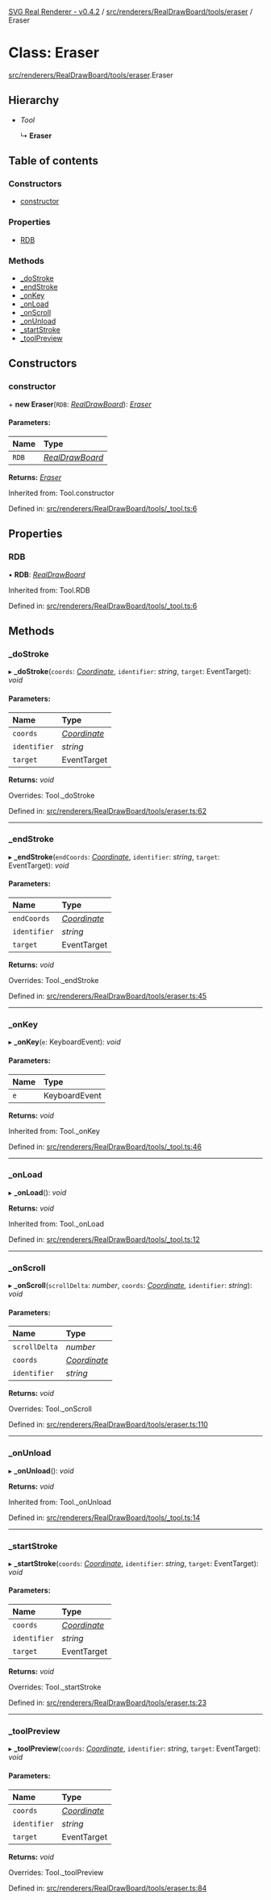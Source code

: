[SVG Real Renderer - v0.4.2](../docs.md) / [src/renderers/RealDrawBoard/tools/eraser](../modules/src_renderers_realdrawboard_tools_eraser.md) / Eraser

# Class: Eraser

[src/renderers/RealDrawBoard/tools/eraser](../modules/src_renderers_realdrawboard_tools_eraser.md).Eraser

## Hierarchy

* *Tool*

  ↳ **Eraser**

## Table of contents

### Constructors

- [constructor](src_renderers_realdrawboard_tools_eraser.eraser.md#constructor)

### Properties

- [RDB](src_renderers_realdrawboard_tools_eraser.eraser.md#rdb)

### Methods

- [\_doStroke](src_renderers_realdrawboard_tools_eraser.eraser.md#_dostroke)
- [\_endStroke](src_renderers_realdrawboard_tools_eraser.eraser.md#_endstroke)
- [\_onKey](src_renderers_realdrawboard_tools_eraser.eraser.md#_onkey)
- [\_onLoad](src_renderers_realdrawboard_tools_eraser.eraser.md#_onload)
- [\_onScroll](src_renderers_realdrawboard_tools_eraser.eraser.md#_onscroll)
- [\_onUnload](src_renderers_realdrawboard_tools_eraser.eraser.md#_onunload)
- [\_startStroke](src_renderers_realdrawboard_tools_eraser.eraser.md#_startstroke)
- [\_toolPreview](src_renderers_realdrawboard_tools_eraser.eraser.md#_toolpreview)

## Constructors

### constructor

\+ **new Eraser**(`RDB`: [*RealDrawBoard*](index.realdrawboard.md)): [*Eraser*](src_renderers_realdrawboard_tools_eraser.eraser.md)

#### Parameters:

Name | Type |
:------ | :------ |
`RDB` | [*RealDrawBoard*](index.realdrawboard.md) |

**Returns:** [*Eraser*](src_renderers_realdrawboard_tools_eraser.eraser.md)

Inherited from: Tool.constructor

Defined in: [src/renderers/RealDrawBoard/tools/_tool.ts:6](https://github.com/HarshKhandeparkar/svg-real-renderer/blob/2797013/src/renderers/RealDrawBoard/tools/_tool.ts#L6)

## Properties

### RDB

• **RDB**: [*RealDrawBoard*](index.realdrawboard.md)

Inherited from: Tool.RDB

Defined in: [src/renderers/RealDrawBoard/tools/_tool.ts:6](https://github.com/HarshKhandeparkar/svg-real-renderer/blob/2797013/src/renderers/RealDrawBoard/tools/_tool.ts#L6)

## Methods

### \_doStroke

▸ **_doStroke**(`coords`: [*Coordinate*](../modules/src_types_realrenderertypes.md#coordinate), `identifier`: *string*, `target`: EventTarget): *void*

#### Parameters:

Name | Type |
:------ | :------ |
`coords` | [*Coordinate*](../modules/src_types_realrenderertypes.md#coordinate) |
`identifier` | *string* |
`target` | EventTarget |

**Returns:** *void*

Overrides: Tool._doStroke

Defined in: [src/renderers/RealDrawBoard/tools/eraser.ts:62](https://github.com/HarshKhandeparkar/svg-real-renderer/blob/2797013/src/renderers/RealDrawBoard/tools/eraser.ts#L62)

___

### \_endStroke

▸ **_endStroke**(`endCoords`: [*Coordinate*](../modules/src_types_realrenderertypes.md#coordinate), `identifier`: *string*, `target`: EventTarget): *void*

#### Parameters:

Name | Type |
:------ | :------ |
`endCoords` | [*Coordinate*](../modules/src_types_realrenderertypes.md#coordinate) |
`identifier` | *string* |
`target` | EventTarget |

**Returns:** *void*

Overrides: Tool._endStroke

Defined in: [src/renderers/RealDrawBoard/tools/eraser.ts:45](https://github.com/HarshKhandeparkar/svg-real-renderer/blob/2797013/src/renderers/RealDrawBoard/tools/eraser.ts#L45)

___

### \_onKey

▸ **_onKey**(`e`: KeyboardEvent): *void*

#### Parameters:

Name | Type |
:------ | :------ |
`e` | KeyboardEvent |

**Returns:** *void*

Inherited from: Tool._onKey

Defined in: [src/renderers/RealDrawBoard/tools/_tool.ts:46](https://github.com/HarshKhandeparkar/svg-real-renderer/blob/2797013/src/renderers/RealDrawBoard/tools/_tool.ts#L46)

___

### \_onLoad

▸ **_onLoad**(): *void*

**Returns:** *void*

Inherited from: Tool._onLoad

Defined in: [src/renderers/RealDrawBoard/tools/_tool.ts:12](https://github.com/HarshKhandeparkar/svg-real-renderer/blob/2797013/src/renderers/RealDrawBoard/tools/_tool.ts#L12)

___

### \_onScroll

▸ **_onScroll**(`scrollDelta`: *number*, `coords`: [*Coordinate*](../modules/src_types_realrenderertypes.md#coordinate), `identifier`: *string*): *void*

#### Parameters:

Name | Type |
:------ | :------ |
`scrollDelta` | *number* |
`coords` | [*Coordinate*](../modules/src_types_realrenderertypes.md#coordinate) |
`identifier` | *string* |

**Returns:** *void*

Overrides: Tool._onScroll

Defined in: [src/renderers/RealDrawBoard/tools/eraser.ts:110](https://github.com/HarshKhandeparkar/svg-real-renderer/blob/2797013/src/renderers/RealDrawBoard/tools/eraser.ts#L110)

___

### \_onUnload

▸ **_onUnload**(): *void*

**Returns:** *void*

Inherited from: Tool._onUnload

Defined in: [src/renderers/RealDrawBoard/tools/_tool.ts:14](https://github.com/HarshKhandeparkar/svg-real-renderer/blob/2797013/src/renderers/RealDrawBoard/tools/_tool.ts#L14)

___

### \_startStroke

▸ **_startStroke**(`coords`: [*Coordinate*](../modules/src_types_realrenderertypes.md#coordinate), `identifier`: *string*, `target`: EventTarget): *void*

#### Parameters:

Name | Type |
:------ | :------ |
`coords` | [*Coordinate*](../modules/src_types_realrenderertypes.md#coordinate) |
`identifier` | *string* |
`target` | EventTarget |

**Returns:** *void*

Overrides: Tool._startStroke

Defined in: [src/renderers/RealDrawBoard/tools/eraser.ts:23](https://github.com/HarshKhandeparkar/svg-real-renderer/blob/2797013/src/renderers/RealDrawBoard/tools/eraser.ts#L23)

___

### \_toolPreview

▸ **_toolPreview**(`coords`: [*Coordinate*](../modules/src_types_realrenderertypes.md#coordinate), `identifier`: *string*, `target`: EventTarget): *void*

#### Parameters:

Name | Type |
:------ | :------ |
`coords` | [*Coordinate*](../modules/src_types_realrenderertypes.md#coordinate) |
`identifier` | *string* |
`target` | EventTarget |

**Returns:** *void*

Overrides: Tool._toolPreview

Defined in: [src/renderers/RealDrawBoard/tools/eraser.ts:84](https://github.com/HarshKhandeparkar/svg-real-renderer/blob/2797013/src/renderers/RealDrawBoard/tools/eraser.ts#L84)
